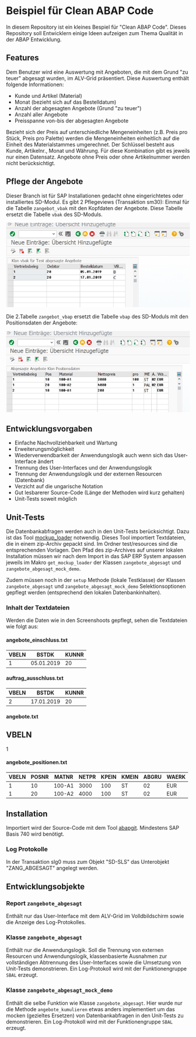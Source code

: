 # Beispiel für Clean ABAP Code #
In diesem Repository ist ein kleines Bespiel für "Clean ABAP Code". Dieses
Repository soll Entwicklern einige Ideen aufzeigen zum Thema Qualität in der ABAP Entwicklung.

## Features ##
Dem Benutzer wird eine Auswertung mit Angeboten, die mit dem Grund "zu teuer"
abgesagt wurden, im ALV-Grid präsentiert. Diese Auswertung enthält folgende Informationen:
* Kunde und Artikel (Material)
* Monat (bezieht sich auf das Bestelldatum)
* Anzahl der abgesagten Angebote (Grund "zu teuer")
* Anzahl aller Angebote
* Preisspanne von-bis der abgesagten Angebote

Bezieht sich der Preis auf unterschiedliche Mengeneinheiten (z.B. Preis pro
Stück, Preis pro Palette) werden die Mengeneinheiten einheitlich auf die Einheit
des Materialstammes umgerechnet.
Der Schlüssel besteht aus Kunde, Artikelnr., Monat und Währung. Für diese
Kombination gibt es jeweils nur einen Datensatz.
Angebote ohne Preis oder ohne Artikelnummer werden nicht berücksichtigt.

## Pflege der Angebote ##
Dieser Branch ist für SAP Installationen gedacht ohne eingerichtetes oder installiertes SD-Modul. Es gibt 2 Pflegeviews (Transaktion sm30):
Einmal für die Tabelle ```zangebot_vbak``` mit den Kopfdaten der Angebote. Diese Tabelle ersetzt die Tabelle ```vbak``` des SD-Moduls.

![Pflege zangebot_vbak](https://raw.githubusercontent.com/germanysources/clean_code_demo/without_sd_tables/docs/pflege_kopfdaten.png)

Die 2.Tabelle ```zangebot_vbap``` ersetzt die Tabelle ```vbap``` des SD-Moduls mit den Positionsdaten der Angebote:

![Pflege zangebot_vbap](https://raw.githubusercontent.com/germanysources/clean_code_demo/without_sd_tables/docs/pflege_positionsdaten.png)

## Entwicklungsvorgaben ##
* Einfache Nachvollziehbarkeit und Wartung
* Erweiterungsmöglichkeit
* Wiederverwendbarkeit der Anwendungslogik auch wenn sich das User-Interface ändert
* Trennung des User-Interfaces und der Anwendungslogik
* Trennung der Anwendungslogik und der externen Resourcen (Datenbank)
* Verzicht auf die ungarische Notation
* Gut lesbarerer Source-Code (Länge der Methoden wird kurz gehalten)
* Unit-Tests soweit möglich

## Unit-Tests ##
Die Datenbankabfragen werden auch in den Unit-Tests berücksichtigt. Dazu ist das
Tool [mockup_loader](https://github.com/sbcgua/mockup_loader) notwendig.
Dieses Tool importiert Textdateien, die in einem zip-Archiv gepackt sind.
Im Ordner test/resources sind die entsprechenden Vorlagen.
Den Pfad des zip-Archives auf unserer lokalen Installation müssen wir nach dem Import in das
SAP ERP System anpassen jeweils im Makro ```get_mockup_loader``` der Klassen ```zangebote_abgesagt``` und
```zangebote_abgesagt_mock_demo```.

Zudem müssen noch in der ```setup``` Methode (lokale Testklasse) der Klassen
```zangebote_abgesagt``` und ```zangebote_abgesagt_mock_demo```
Selektionsoptionen gepflegt werden (entsprechend den lokalen Datenbankinhalten).

### Inhalt der Textdateien ###
Werden die Daten wie in den Screenshoots gepflegt, sehen die Textdateien wie folgt aus:
#### angebote_einschluss.txt ####
VBELN | BSTDK | KUNNR
----- | ----- | -----
1 | 05.01.2019 | 20

#### auftrag_ausschluss.txt ####
VBELN | BSTDK | KUNNR
----- | ----- | -----
2 | 17.01.2019 | 20

#### angebote.txt ####
VBELN
-----
1

#### angebote_positionen.txt ####
VBELN | POSNR | MATNR | NETPR | KPEIN | KMEIN | ABGRU | WAERK
----- | ----- | ----- | ----- | ----- | ----- | ----- | -----
1 | 10 | 100-A1 | 3000 | 100 | ST | 02 | EUR
1 | 20 | 100-A2 | 4000 | 100 | ST | 02 | EUR

## Installation ##
Importiert wird der Source-Code mit dem Tool [abapgit](https://github.com/larshp/abapgit).
Mindestens SAP Basis 740 wird benötigt.

### Log Protokolle ###
In der Transaktion slg0 muss zum Objekt "SD-SLS" das Unterobjekt "ZANG_ABGESAGT"
angelegt werden.

## Entwicklungsobjekte ##
### Report ```zangebote_abgesagt``` ###
Enthält nur das User-Interface mit dem ALV-Grid im Volldbildschirm sowie die
Anzeige des Log-Protokolles. 

### Klasse ```zangebote_abgesagt```  ###
Enthält nur die Anwendungslogik. Soll die Trennung von externen Resourcen
und Anwendungslogik, klassenbasierte Ausnahmen zur vollständigen Abtrennung
des User-Interfaces sowie die Umsetzung von Unit-Tests demonstrieren.
Ein Log-Protokoll wird mit der Funktionengruppe ```SBAL``` erzeugt.

### Klasse ```zangebote_abgesagt_mock_demo``` ###
Enthält die selbe Funktion wie Klasse ```zangebote_abgesagt```. Hier wurde
nur die Methode ```angebote_kumulieren``` etwas anders implementiert um das mocken
(gezieltes Ersetzen) von Datenbankabfragen in den Unit-Tests zu demonstrieren.
Ein Log-Protokoll wird mit der Funktionengruppe ```SBAL``` erzeugt.
